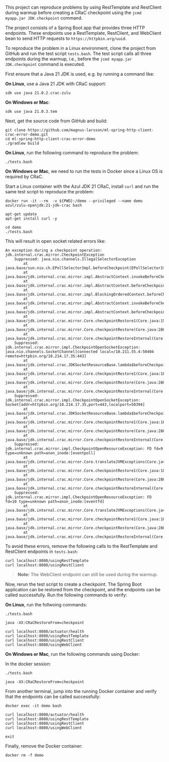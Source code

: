 This project can reproduce problems by using RestTemplate and RestClient during warmup before creating a CRaC checkpoint using the `jcmd myapp.jar JDK.checkpoint` command.

The project consists of a Spring Boot app that provides three HTTP endpoints. These endpoints use a RestTemplate, RestClient, and WebClient bean to send HTTP requests to `https://httpbin.org/uuid`. 

To reproduce the problem in a Linux environment, clone the project from GitHub and run the test script `tests.bash`. The test script calls all three endpoints during the warmup, i.e., before the `jcmd myapp.jar JDK.checkpoint` command is executed.

First ensure that a Java 21 JDK is used, e.g. by running a command like:

**On Linux**, use a Java 21 JDK with CRaC support:

```
sdk use java 21.0.2.crac-zulu
```

**On Windows or Mac**:

```
sdk use java 21.0.3.tem
```

Next, get the source code from GitHub and build:

```
git clone https://github.com/magnus-larsson/ml-spring-http-client-crac-error-demo.git
cd ml-spring-http-client-crac-error-demo
./gradlew build
```

**On Linux**, run the following command to reproduce the problem:

```
./tests.bash
```

**On Windows or Mac**, we need to run the tests in Docker since a Linux OS is required by CRaC.

Start a Linux container with the Azul JDK 21 CRaC, install `curl` and run the same test script to reproduce the problem:

```
docker run -it --rm  -v ${PWD}:/demo --privileged --name demo azul/zulu-openjdk:21-jdk-crac bash

apt-get update
apt-get install curl -y

cd demo
./tests.bash
```

This will result in open socket related errors like:

```
An exception during a checkpoint operation:
jdk.internal.crac.mirror.CheckpointException
	Suppressed: java.nio.channels.IllegalSelectorException
		at java.base/sun.nio.ch.EPollSelectorImpl.beforeCheckpoint(EPollSelectorImpl.java:401)
		at java.base/jdk.internal.crac.mirror.impl.AbstractContext.invokeBeforeCheckpoint(AbstractContext.java:43)
		at java.base/jdk.internal.crac.mirror.impl.AbstractContext.beforeCheckpoint(AbstractContext.java:58)
		at java.base/jdk.internal.crac.mirror.impl.BlockingOrderedContext.beforeCheckpoint(BlockingOrderedContext.java:64)
		at java.base/jdk.internal.crac.mirror.impl.AbstractContext.invokeBeforeCheckpoint(AbstractContext.java:43)
		at java.base/jdk.internal.crac.mirror.impl.AbstractContext.beforeCheckpoint(AbstractContext.java:58)
		at java.base/jdk.internal.crac.mirror.Core.checkpointRestore1(Core.java:153)
		at java.base/jdk.internal.crac.mirror.Core.checkpointRestore(Core.java:286)
		at java.base/jdk.internal.crac.mirror.Core.checkpointRestoreInternal(Core.java:299)
	Suppressed: jdk.internal.crac.mirror.impl.CheckpointOpenSocketException: java.nio.channels.SocketChannel[connected local=/10.211.55.4:50404 remote=httpbin.org/18.214.17.35:443]
		at java.base/jdk.internal.crac.JDKSocketResourceBase.lambda$beforeCheckpoint$0(JDKSocketResourceBase.java:68)
		at java.base/jdk.internal.crac.mirror.Core.checkpointRestore1(Core.java:169)
		at java.base/jdk.internal.crac.mirror.Core.checkpointRestore(Core.java:286)
		at java.base/jdk.internal.crac.mirror.Core.checkpointRestoreInternal(Core.java:299)
	Suppressed: jdk.internal.crac.mirror.impl.CheckpointOpenSocketException: Socket[addr=httpbin.org/18.214.17.35,port=443,localport=50394]
		at java.base/jdk.internal.crac.JDKSocketResourceBase.lambda$beforeCheckpoint$0(JDKSocketResourceBase.java:68)
		at java.base/jdk.internal.crac.mirror.Core.checkpointRestore1(Core.java:169)
		at java.base/jdk.internal.crac.mirror.Core.checkpointRestore(Core.java:286)
		at java.base/jdk.internal.crac.mirror.Core.checkpointRestoreInternal(Core.java:299)
	Suppressed: jdk.internal.crac.mirror.impl.CheckpointOpenResourceException: FD fd=9 type=unknown path=anon_inode:[eventpoll]
		at java.base/jdk.internal.crac.mirror.Core.translateJVMExceptions(Core.java:117)
		at java.base/jdk.internal.crac.mirror.Core.checkpointRestore1(Core.java:188)
		at java.base/jdk.internal.crac.mirror.Core.checkpointRestore(Core.java:286)
		at java.base/jdk.internal.crac.mirror.Core.checkpointRestoreInternal(Core.java:299)
	Suppressed: jdk.internal.crac.mirror.impl.CheckpointOpenResourceException: FD fd=10 type=unknown path=anon_inode:[eventfd]
		at java.base/jdk.internal.crac.mirror.Core.translateJVMExceptions(Core.java:117)
		at java.base/jdk.internal.crac.mirror.Core.checkpointRestore1(Core.java:188)
		at java.base/jdk.internal.crac.mirror.Core.checkpointRestore(Core.java:286)
		at java.base/jdk.internal.crac.mirror.Core.checkpointRestoreInternal(Core.java:299)
```

To avoid these errors, remove the following calls to the RestTemplate and RestClient endpoints in `tests.bash`:

```
curl localhost:8080/usingRestTemplate
curl localhost:8080/usingRestClient
```

> **Note:** The WebClient endpoint can still be used during the warmup.

Now, rerun the test script to create a checkpoint. The Spring Boot application can be restored from the checkpoint, and the endpoints can be called successfully. Run the following commands to verify:

**On Linux**, run the follwoing commands:

```
./tests.bash

java -XX:CRaCRestoreFrom=checkpoint

curl localhost:8080/actuator/health
curl localhost:8080/usingRestTemplate
curl localhost:8080/usingRestClient
curl localhost:8080/usingWebClient
```

**On Windows or Mac**, run the following commands using Docker:

In the docker session:
```
./tests.bash

java -XX:CRaCRestoreFrom=checkpoint
```

From another terminal, jump into the running Docker container and verify that the endpoints can be called successfully:

```
docker exec -it demo bash

curl localhost:8080/actuator/health
curl localhost:8080/usingRestTemplate
curl localhost:8080/usingRestClient
curl localhost:8080/usingWebClient

exit
```
    
Finally, remove the Docker container:

```
docker rm -f demo
```
